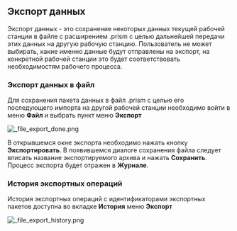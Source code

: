 ﻿
## Экспорт данных

Экспорт данных - это сохранение некоторых данных текущей рабочей станции в файле с расширением .prism с целью дальнейшей передачи этих данных на другую рабочую станцию.
Пользователь не может выбирать, какие именно данные будут отправлены на экспорт, на конкретной рабочей станции это будет соответствовать необходимостям рабочего процесса.

### Экспорт данных в файл
Для сохранения пакета данных в файл .prism с целью его последующего импорта на другой рабочей станции необходимо войти в меню **Файл** и выбрать пункт меню **Экспорт**

![_file_export_done.png](./images/_file_export_done.png "")

В открывшемся окне экспорта необходимо нажать кнопку **Экспортировать**.
В появившемся диалоге сохранения файла следует вписать название экспортируемого архива и нажать **Сохранить**. Процесс экспорта будет отражен в **Журнале**.
### История экспортных операций
История экспортных операций с идентификаторами экспортных пакетов доступна во вкладке **История** меню **Экспорт**

![_file_export_history.png](./images/_file_export_history.png "")

